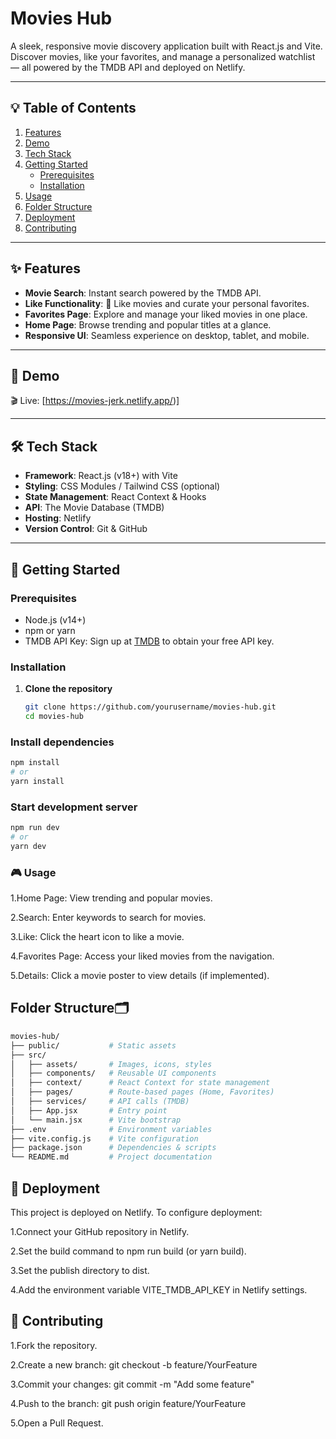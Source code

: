 # Movies Hub

A sleek, responsive movie discovery application built with React.js and Vite. Discover movies, like your favorites, and manage a personalized watchlist — all powered by the TMDB API and deployed on Netlify.

---

## 💡 Table of Contents
1. [Features](#-features)  
2. [Demo](#-demo)  
3. [Tech Stack](#-tech-stack)  
4. [Getting Started](#-getting-started)  
   - [Prerequisites](#prerequisites)  
   - [Installation](#installation)   
5. [Usage](#-usage)  
6. [Folder Structure](#-folder-structure)  
7. [Deployment](#-deployment)  
8. [Contributing](#-contributing)  



---

## ✨ Features
- **Movie Search**: Instant search powered by the TMDB API.  
- **Like Functionality**: 💖 Like movies and curate your personal favorites.  
- **Favorites Page**: Explore and manage your liked movies in one place.  
- **Home Page**: Browse trending and popular titles at a glance.  
- **Responsive UI**: Seamless experience on desktop, tablet, and mobile.  

---

## 🔗 Demo
🎬 Live: [https://movies-jerk.netlify.app/)]


---

## 🛠️ Tech Stack
- **Framework**: React.js (v18+) with Vite  
- **Styling**: CSS Modules / Tailwind CSS (optional)  
- **State Management**: React Context & Hooks  
- **API**: The Movie Database (TMDB)  
- **Hosting**: Netlify  
- **Version Control**: Git & GitHub  

---

## 🚀 Getting Started

### Prerequisites
- Node.js (v14+)  
- npm or yarn  
- TMDB API Key: Sign up at [TMDB](https://www.themoviedb.org/) to obtain your free API key.  

### Installation
1. **Clone the repository**  
   ```bash
   git clone https://github.com/yourusername/movies-hub.git
   cd movies-hub
### Install dependencies
 ```bash
npm install
# or
yarn install
 ```
### Start development server
 ```bash
npm run dev
# or
yarn dev
 ```
### 🎮 Usage
1.Home Page: View trending and popular movies.

2.Search: Enter keywords to search for movies.

3.Like: Click the heart icon to like a movie.

4.Favorites Page: Access your liked movies from the navigation.

5.Details: Click a movie poster to view details (if implemented).
## Folder Structure🗂️ 
 ```bash
movies-hub/
├── public/           # Static assets
├── src/
│   ├── assets/       # Images, icons, styles
│   ├── components/   # Reusable UI components
│   ├── context/      # React Context for state management
│   ├── pages/        # Route-based pages (Home, Favorites)
│   ├── services/     # API calls (TMDB)
│   ├── App.jsx       # Entry point
│   └── main.jsx      # Vite bootstrap
├── .env              # Environment variables
├── vite.config.js    # Vite configuration
├── package.json      # Dependencies & scripts
└── README.md         # Project documentation
 ```
## 🚢 Deployment
This project is deployed on Netlify. To configure deployment:

1.Connect your GitHub repository in Netlify.

2.Set the build command to npm run build (or yarn build).

3.Set the publish directory to dist.

4.Add the environment variable VITE_TMDB_API_KEY in Netlify settings.
## 🤝 Contributing
1.Fork the repository.

2.Create a new branch: git checkout -b feature/YourFeature

3.Commit your changes: git commit -m "Add some feature"

4.Push to the branch: git push origin feature/YourFeature

5.Open a Pull Request.

